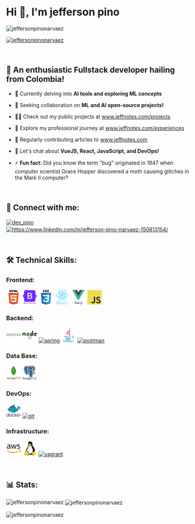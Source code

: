 <h1 align="left">Hi 👋, I'm jefferson pino</h1>
<p align="left"> <img src="https://komarev.com/ghpvc/?username=jeffersonpinonarvaez&label=Profile%20views&color=0e75b6&style=flat" alt="jeffersonpinonarvaez" /> </p>
<p align="left"> <a href="https://github.com/ryo-ma/github-profile-trophy"><img src="https://github-profile-trophy.vercel.app/?username=jeffersonpinonarvaez" alt="jeffersonpinonarvaez" /></a> </p>
<br>
<h2 align="left">🚀 An enthusiastic Fullstack developer hailing from Colombia!</h2>

- 🌱 Currently delving into **AI tools and exploring ML concepts**

- 🤝 Seeking collaboration on **ML and AI open-source projects!**

- 👨‍💻 Check out my public projects at www.jeffnotes.com/projects

- 📄 Explore my professional journey at www.jeffnotes.com/experiences

- 📝 Regularly contributing articles to www.jeffnotes.com

- 💬 Let's chat about **VueJS, React, JavaScript, and DevOps!**

- ⚡ **Fun fact:** Did you know the term "bug" originated in 1947 when computer scientist Grace Hopper discovered a moth causing glitches in the Mark II computer?
<br>
<h2 align="left">💬 Connect with me:</h2>
<p align="left">
<a href="https://twitter.com/dev_pino" target="blank"><img align="center" src="https://raw.githubusercontent.com/rahuldkjain/github-profile-readme-generator/master/src/images/icons/Social/twitter.svg" alt="dev_pino" height="30" width="40" /></a>
<a href="https://linkedin.com/in/https://www.linkedin.com/in/jefferson-pino-narvaez-150813154/" target="blank"><img align="center" src="https://raw.githubusercontent.com/rahuldkjain/github-profile-readme-generator/master/src/images/icons/Social/linked-in-alt.svg" alt="https://www.linkedin.com/in/jefferson-pino-narvaez-150813154/" height="30" width="40" /></a>
</p>
<br>
<h2 align="left">🛠 Technical Skills:</h2>
<h3 align="left">Frontend:</h3>
<p align="left">
    <a href="https://www.w3.org/html/" target="_blank" rel="noreferrer"><img src="https://raw.githubusercontent.com/devicons/devicon/master/icons/html5/html5-original-wordmark.svg" alt="html5" width="40" height="40"/></a>
    <a href="https://getbootstrap.com" target="_blank" rel="noreferrer"><img src="https://raw.githubusercontent.com/devicons/devicon/master/icons/bootstrap/bootstrap-plain-wordmark.svg" alt="bootstrap" width="40" height="40"/></a>
    <a href="https://www.w3schools.com/css/" target="_blank" rel="noreferrer"><img src="https://raw.githubusercontent.com/devicons/devicon/master/icons/css3/css3-original-wordmark.svg" alt="css3" width="40" height="40"/></a>
    <a href="https://reactjs.org/" target="_blank" rel="noreferrer"><img src="https://raw.githubusercontent.com/devicons/devicon/master/icons/react/react-original-wordmark.svg" alt="react" width="40" height="40"/></a>
    <a href="https://vuejs.org/" target="_blank" rel="noreferrer"><img src="https://raw.githubusercontent.com/devicons/devicon/master/icons/vuejs/vuejs-original-wordmark.svg" alt="vuejs" width="40" height="40"/></a>
    <a href="https://developer.mozilla.org/en-US/docs/Web/JavaScript" target="_blank" rel="noreferrer"><img src="https://raw.githubusercontent.com/devicons/devicon/master/icons/javascript/javascript-original.svg" alt="javascript" width="40" height="40"/></a>
</p>
<h3 align="left">Backend:</h3>
<p align="left">    
    <a href="https://expressjs.com" target="_blank" rel="noreferrer"><img src="https://raw.githubusercontent.com/devicons/devicon/master/icons/express/express-original-wordmark.svg" alt="express" width="40" height="40"/></a>
    <a href="https://nodejs.org" target="_blank" rel="noreferrer"><img src="https://raw.githubusercontent.com/devicons/devicon/master/icons/nodejs/nodejs-original-wordmark.svg" alt="nodejs" width="40" height="40"/></a>
    <a href="https://spring.io/" target="_blank" rel="noreferrer"><img src="https://www.vectorlogo.zone/logos/springio/springio-icon.svg" alt="spring" width="40" height="40"/></a>
    <a href="https://www.java.com" target="_blank" rel="noreferrer"><img src="https://raw.githubusercontent.com/devicons/devicon/master/icons/java/java-original.svg" alt="java" width="40" height="40"/></a>
    <a href="https://postman.com" target="_blank" rel="noreferrer"><img src="https://www.vectorlogo.zone/logos/getpostman/getpostman-icon.svg" alt="postman" width="40" height="40"/></a>
</p>
<h3 align="left">Data Base:</h3>
<p align="left"> 
    <a href="https://www.mongodb.com/" target="_blank" rel="noreferrer"><img src="https://raw.githubusercontent.com/devicons/devicon/master/icons/mongodb/mongodb-original-wordmark.svg" alt="mongodb" width="40" height="40"/></a>
    <a href="https://www.postgresql.org" target="_blank" rel="noreferrer"><img src="https://raw.githubusercontent.com/devicons/devicon/master/icons/postgresql/postgresql-original-wordmark.svg" alt="postgresql" width="40" height="40"/></a>
</p>
<h3 align="left">DevOps:</h3>
<p align="left">
  <a href="https://www.docker.com/" target="_blank" rel="noreferrer"><img src="https://raw.githubusercontent.com/devicons/devicon/master/icons/docker/docker-original-wordmark.svg" alt="docker" width="40" height="40"/></a>
  <a href="https://git-scm.com/" target="_blank" rel="noreferrer"><img src="https://www.vectorlogo.zone/logos/git-scm/git-scm-icon.svg" alt="git" width="40" height="40"/></a>
</p>
<h3 align="left">Infrastructure:</h3>
<p align="left">
  <a href="https://aws.amazon.com" target="_blank" rel="noreferrer"><img src="https://raw.githubusercontent.com/devicons/devicon/master/icons/amazonwebservices/amazonwebservices-original-wordmark.svg" alt="aws" width="40" height="40"/></a>
  <a href="https://www.linux.org/" target="_blank" rel="noreferrer"><img src="https://raw.githubusercontent.com/devicons/devicon/master/icons/linux/linux-original.svg" alt="linux" width="40" height="40"/></a>   
  <a href="https://www.vagrantup.com/" target="_blank" rel="noreferrer"><img src="https://www.vectorlogo.zone/logos/vagrantup/vagrantup-icon.svg" alt="vagrant" width="40" height="40"/></a>
</p>
<br>
<h2 align="left">📊 Stats:</h2>
<p><img align="left" src="https://github-readme-stats.vercel.app/api/top-langs?username=jeffersonpinonarvaez&show_icons=true&locale=en&layout=compact" alt="jeffersonpinonarvaez" /></p>

<p>&nbsp;<img align="center" src="https://github-readme-stats.vercel.app/api?username=jeffersonpinonarvaez&show_icons=true&locale=en" alt="jeffersonpinonarvaez" /></p>

<p><img align="center" src="https://github-readme-streak-stats.herokuapp.com/?user=jeffersonpinonarvaez&" alt="jeffersonpinonarvaez" /></p>
